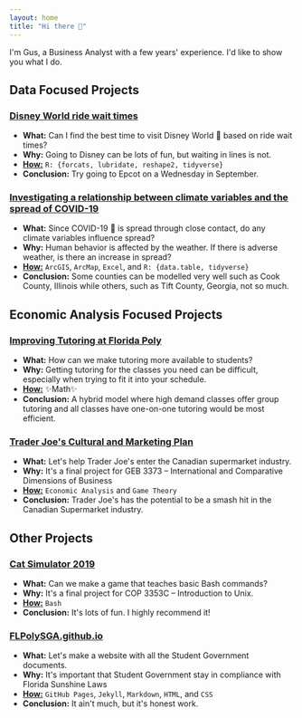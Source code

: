 ```yaml
---
layout: home
title: "Hi there 👋"
---
```


I'm Gus, a Business Analyst with a few years' experience. I'd like to show you what I do.

## Data Focused Projects

### [Disney World ride wait times](/presentations/disney_world_ride_wait_times/)

- **What:** Can I find the best time to visit Disney World 🏰 based on ride wait times?
- **Why:** Going to Disney can be lots of fun, but waiting in lines is not.
- <a href="https://github.com/guslipkin/disney_ds"><b>How:</b></a> `R: {forcats, lubridate, reshape2, tidyverse}`
- **Conclusion:** Try going to Epcot on a Wednesday in September.

### [Investigating a relationship between climate variables and the spread of COVID-19](/presentations/covid_time_series_gis/)

- **What:** Since COVID-19 🦠 is spread through close contact, do any climate variables influence spread?
- **Why:** Human behavior is affected by the weather. If there is adverse weather, is there an increase in spread?
- <a href="https://github.com/guslipkin/COVID-TimeSeries-GIS"><b>How:</b></a> `ArcGIS`, `ArcMap`, `Excel`, and `R: {data.table, tidyverse}`
- **Conclusion:** Some counties can be modelled very well such as Cook County, Illinois while others, such as Tift County, Georgia, not so much.

## Economic Analysis Focused Projects

### [Improving Tutoring at Florida Poly](/presentations/tutoring_at_poly/)

- **What:** How can we make tutoring more available to students?
- **Why:** Getting tutoring for the classes you need can be difficult, especially when trying to fit it into your schedule.
- <a href="https://github.com/guslipkin/Fall2021/tree/main/ECO%203930%20%7E%20Contemporary%20Economics/Final%20Paper"><b>How:</b></a> ✨Math✨
- **Conclusion:** A hybrid model where high demand classes offer group tutoring and all classes have one-on-one tutoring would be most efficient.

### [Trader Joe's Cultural and Marketing Plan](/presentations/trader_joes_cultural_marketing_plan/)

- **What:** Let's help Trader Joe's enter the Canadian supermarket industry.
- **Why:** It's a final project for GEB 3373 – International and Comparative Dimensions of Business
- <a href="https://github.com/guslipkin/Spring2021/blob/main/GEB%203373%20%7E%20International%20Comparative%20Dimensions/GEB%203373%20Final%20Project"><b>How:</b></a> `Economic Analysis` and `Game Theory`
- **Conclusion:** Trader Joe's has the potential to be a smash hit in the Canadian Supermarket industry.

## Other Projects

### [Cat Simulator 2019](/presentations/cat_simulator_2019/)

- **What:** Can we make a game that teaches basic Bash commands?
- **Why:** It's a final project for COP 3353C – Introduction to Unix.
- <a href="https://github.com/guslipkin/Lark"><b>How:</b></a> `Bash`
- **Conclusion:** It's lots of fun. I highly recommend it!

<h3><a href="https://flpolysga.github.io/">FLPolySGA.github.io</a></h3>

- **What:** Let's make a website with all the Student Government documents.
- **Why:** It's important that Student Government stay in compliance with Florida Sunshine Laws
- <a href="https://github.com/FLPolySGA/FLPolySGA.github.io"><b>How:</b></a> `GitHub Pages`, `Jekyll`, `Markdown`, `HTML`, and `CSS`
- **Conclusion:** It ain't much, but it's honest work.
